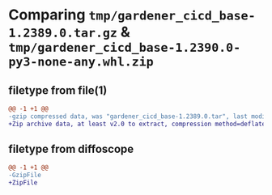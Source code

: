 # Comparing `tmp/gardener_cicd_base-1.2389.0.tar.gz` & `tmp/gardener_cicd_base-1.2390.0-py3-none-any.whl.zip`

## filetype from file(1)

```diff
@@ -1 +1 @@
-gzip compressed data, was "gardener_cicd_base-1.2389.0.tar", last modified: Tue Apr 30 09:51:21 2024, max compression
+Zip archive data, at least v2.0 to extract, compression method=deflate
```

## filetype from diffoscope

```diff
@@ -1 +1 @@
-GzipFile
+ZipFile
```


